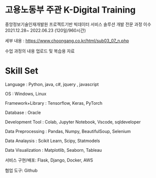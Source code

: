
# 고용노동부 주관 K-Digital Training #
중앙정보기술인재개발원 프로젝트기반 빅데이터 서비스 솔루션 개발 전문 과정 이수
2021.12.28~ 2022.06.23 (120일/960시간)

세부 내용 : https://www.choongang.co.kr/html/sub03_07_n.php

수업 과정의 내용 업로드 및 복습용 자료


# Skill Set #

Language : Python, java, c#, jquery , javascript

OS : Windows, Linux

Framework+Library : Tensorflow, Keras, PyTorch

Database : Oracle

Development Tool : Colab, Jupyter Notebook, Vscode, sqldeveloper

Data Preprocessing : Pandas, Numpy, BeautifulSoup, Selenium

Data Analaysis : Scikit Learn, Scipy, Statmodels

Data Visualization : Matplotlib, Seaborn, Tableau

서비스 구현/배포: Flask, Django, Docker, AWS 

협업 도구: Github

